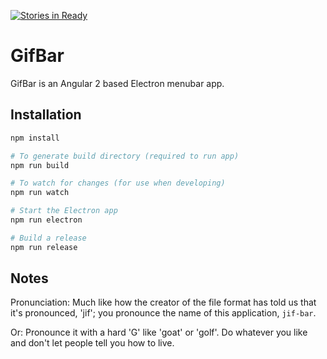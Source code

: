 [![Stories in Ready](https://badge.waffle.io/adamweeks/gifbar.png?label=ready&title=Ready)](https://waffle.io/adamweeks/gifbar)
# GifBar

GifBar is an Angular 2 based Electron menubar app.

## Installation


```bash
npm install

# To generate build directory (required to run app)
npm run build

# To watch for changes (for use when developing)
npm run watch

# Start the Electron app
npm run electron

# Build a release
npm run release
```

## Notes

Pronunciation: Much like how the creator of the file format has told us that it's pronounced, 'jif'; you pronounce the name of this application, `jif-bar`.

Or: Pronounce it with a hard 'G' like 'goat' or 'golf'. Do whatever you like and don't let people tell you how to live.
